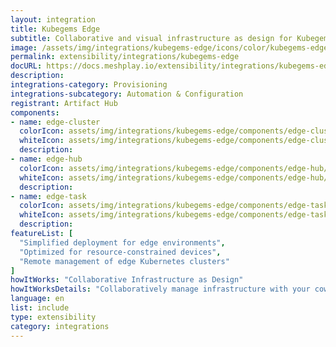 ```yaml
---
layout: integration
title: Kubegems Edge
subtitle: Collaborative and visual infrastructure as design for Kubegems Edge
image: /assets/img/integrations/kubegems-edge/icons/color/kubegems-edge-color.svg
permalink: extensibility/integrations/kubegems-edge
docURL: https://docs.meshplay.io/extensibility/integrations/kubegems-edge
description: 
integrations-category: Provisioning
integrations-subcategory: Automation & Configuration
registrant: Artifact Hub
components: 
- name: edge-cluster
  colorIcon: assets/img/integrations/kubegems-edge/components/edge-cluster/icons/color/edge-cluster-color.svg
  whiteIcon: assets/img/integrations/kubegems-edge/components/edge-cluster/icons/white/edge-cluster-white.svg
  description: 
- name: edge-hub
  colorIcon: assets/img/integrations/kubegems-edge/components/edge-hub/icons/color/edge-hub-color.svg
  whiteIcon: assets/img/integrations/kubegems-edge/components/edge-hub/icons/white/edge-hub-white.svg
  description: 
- name: edge-task
  colorIcon: assets/img/integrations/kubegems-edge/components/edge-task/icons/color/edge-task-color.svg
  whiteIcon: assets/img/integrations/kubegems-edge/components/edge-task/icons/white/edge-task-white.svg
  description: 
featureList: [
  "Simplified deployment for edge environments",
  "Optimized for resource-constrained devices",
  "Remote management of edge Kubernetes clusters"
]
howItWorks: "Collaborative Infrastructure as Design"
howItWorksDetails: "Collaboratively manage infrastructure with your coworkers synchronously sharing the same designs."
language: en
list: include
type: extensibility
category: integrations
---
```

